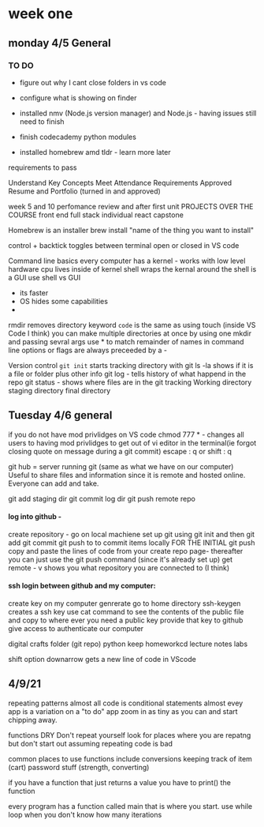 # week one 
## monday 4/5 General
### TO DO
- figure out why I cant close folders in vs code

- configure what is showing on finder
- installed nmv (Node.js version manager) and Node.js - having issues still need to finish
- finish codecademy python modules 

- installed homebrew amd tldr - learn more later 


requirements to pass

Understand Key Concepts
Meet Attendance Requirements
Approved Resume and Portfolio (turned in and approved)



week 5 and 10 perfomance review and after first unit
PROJECTS OVER THE COURSE
front end 
full stack
individual react
capstone


Homebrew is an installer
 brew install "name of the thing you want to install"

control + backtick toggles between terminal open or closed in VS code

Command line basics
 every computer has a kernel - works with low level hardware
 cpu lives inside of kernel
 shell wraps the kernal
 around the shell is a GUI 
 use shell vs GUI
  - its faster
  - OS hides some capabilities
  - 
  rmdir removes directory
  keyword `code` is the same as using touch (inside VS Code I think)
  you can make multiple directories at once by using one mkdir and passing sevral args
  use * to match remainder of names in command line
  options or flags are always preceeded by a - 


  Version control 
  `git init` starts tracking directory with git 
  ls -la shows if it is a file or folder plus other info
  git log - tells history of what happend in the repo
  git status - shows where files are in the git tracking
  Working directory
  staging directory
  final directory

## Tuesday 4/6 general
 if you do not have mod privlidges on VS code
 chmod 777 * - changes all users to having mod privlidges 
 to get out of vi editor in the terminal(ie forgot closing quote on message during a git commit) escape : q or shift : q

git hub = server running git (same as what we have on our computer) Useful to share files and information since it is remote and hosted online. Everyone can add and take.

git add  staging dir
git commit log dir
git push  remote repo

#### log into github - 
create repository - go on local machiene set up git using git init and then git add git commit git push to to commit items locally FOR THE INITIAL git push copy and paste the lines of code from your create repo page- thereafter you can just use the git push command (since it's already set up)
get remote - v shows you what repository you are connected to (I think)



#### ssh login between github and my computer:
create key on my computer genrerate
go to home directory
ssh-keygen creates a ssh key 
use cat command to see the contents of the public file and copy to where ever you need a public key
provide that key to github give access to authenticate our computer

 digital crafts folder (git repo)
    python
      keep homeworkcd
      lecture notes
      labs

shift option downarrow gets a new line of code in VScode

## 4/9/21
repeating patterns
almost all code is conditional statements
almost evey app is a variation on a "to do" app
zoom in as tiny as you can and start chipping away.

functions
DRY Don't repeat yourself
look for places where you are repatng but don't start out assuming repeating code is bad

common places to use functions include
conversions
keeping track of item (cart)
password stuff (strength, converting)

if you have a function that just returns a value you have to print() the function

every program has a function called main that is where you start.
use while loop when you don't know how many iterations 